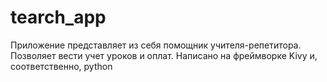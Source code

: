 # tearch_app
Приложение представляет из себя помощник учителя-репетитора. Позволяет вести учет уроков и оплат. Написано на фреймворке Kivy и, соответственно, python
